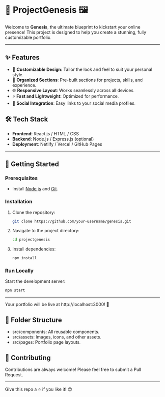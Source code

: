 # 🌟 ProjectGenesis 🖼️

Welcome to **Genesis**, the ultimate blueprint to kickstart your online presence! This project is designed to help you create a stunning, fully customizable portfolio.  

---

## ✨ Features  
- 🎨 **Customizable Design**: Tailor the look and feel to suit your personal style.  
- 📂 **Organized Sections**: Pre-built sections for projects, skills, and experience.  
- 🌐 **Responsive Layout**: Works seamlessly across all devices.  
- ⚡ **Fast and Lightweight**: Optimized for performance.  
- 🔗 **Social Integration**: Easy links to your social media profiles. 

## 🛠️ Tech Stack  
- **Frontend**: React.js / HTML / CSS  
- **Backend**: Node.js / Express.js (optional)  
- **Deployment**: Netlify / Vercel / GitHub Pages

---

## 🚀 Getting Started  

### Prerequisites  
- Install [Node.js](https://nodejs.org) and [Git](https://git-scm.com).  

### Installation  
1. Clone the repository:  
   ```bash  
   git clone https://github.com/your-username/genesis.git  
   ```
2. Navigate to the project directory:
   ```bash
   cd projectgenesis  
   ```
3. Install dependencies:
   ```bash
   npm install  
   ```

### Run Locally
Start the development server:
  ```bash
  npm start
  ```

---

Your portfolio will be live at http://localhost:3000! 🎉

## 📂 Folder Structure
- src/components: All reusable components.
- src/assets: Images, icons, and other assets.
- src/pages: Portfolio page layouts.

## 🤝 Contributing
Contributions are always welcome! Please feel free to submit a Pull Request.

---
Give this repo a ⭐ if you like it! 😊


